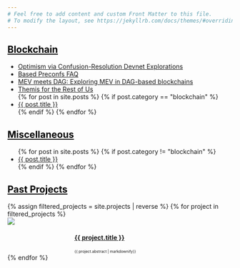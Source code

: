 ```yaml
---
# Feel free to add content and custom Front Matter to this file.
# To modify the layout, see https://jekyllrb.com/docs/themes/#overriding-theme-defaults
---
```


<!-- Blog Posts -->
<!-- "Blockchain Articles" -->
<h2> <a style="color:#000000" href="blog"> Blockchain </a> </h2>
<ul>
	<!-- Adding this by hand here for now. Might want to add in posts eventually to have date ordering -->
	<li><a href="https://hackmd.io/@samlaf/understanding-optimism-via-confusion-resolution-devnet-explorations">Optimism via Confusion-Resolution Devnet Explorations</a></li>
	<li><a href="https://hackmd.io/@samlaf/based-preconfs-faq">Based Preconfs FAQ</a></li>
	<li><a href="https://hackmd.io/@0xtrojan/mev_meets_dag">MEV meets DAG: Exploring MEV in DAG-based blockchains</a></li>
	<li><a href="https://www.notion.so/samlaf/Themis-For-The-Rest-Of-Us-1d543162f87445528ee3d850c2f57d0f">Themis for the Rest of Us</a></li>
{% for post in site.posts %}
	{% if post.category == "blockchain" %}
		<li><a href="{{ post.url }}">{{ post.title }}</a></li>
	{% endif %}
{% endfor %}
</ul>

<!-- "Other Blog Posts"  -->
<h2> <a style="color:#000000" href="blog"> Miscellaneous </a> </h2>
<ul>
{% for post in site.posts %}
	{% if post.category != "blockchain" %}
		<li><a href="{{ post.url }}">{{ post.title }}</a></li>
	{% endif %}
{% endfor %}
</ul>

<!-- Projects -->
<div class='iconandproject'> 
	<h2> <a style="color:#000000" href="projects"> Past Projects </a> </h2>
	{% assign filtered_projects = site.projects | reverse %}
	{% for project in filtered_projects %}
		<div style="clear: left;">
			<img src="/assets/icons/{{ project.slug }}.png" class='iconDetails'>
		</div>	
		<div style='margin-left:150px;'>
			<h4> <a href="{{ project.url }}">{{ project.title }}</a> </h4>
			<div style="font-size:.6em;"> {{ project.abstract | markdownify}} </div>
		</div>
	{% endfor %}
</div>

